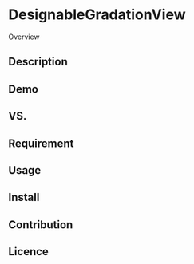 # DesignableGradationView

Overview

## Description

## Demo

## VS. 

## Requirement

## Usage

## Install

## Contribution

## Licence
